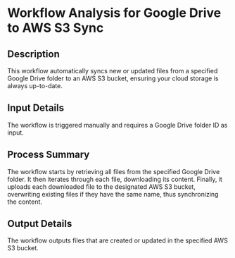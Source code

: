 # Workflow Analysis for Google Drive to AWS S3 Sync

## Description
This workflow automatically syncs new or updated files from a specified Google Drive folder to an AWS S3 bucket, ensuring your cloud storage is always up-to-date.

## Input Details
The workflow is triggered manually and requires a Google Drive folder ID as input.

## Process Summary
The workflow starts by retrieving all files from the specified Google Drive folder. It then iterates through each file, downloading its content. Finally, it uploads each downloaded file to the designated AWS S3 bucket, overwriting existing files if they have the same name, thus synchronizing the content.

## Output Details
The workflow outputs files that are created or updated in the specified AWS S3 bucket.
